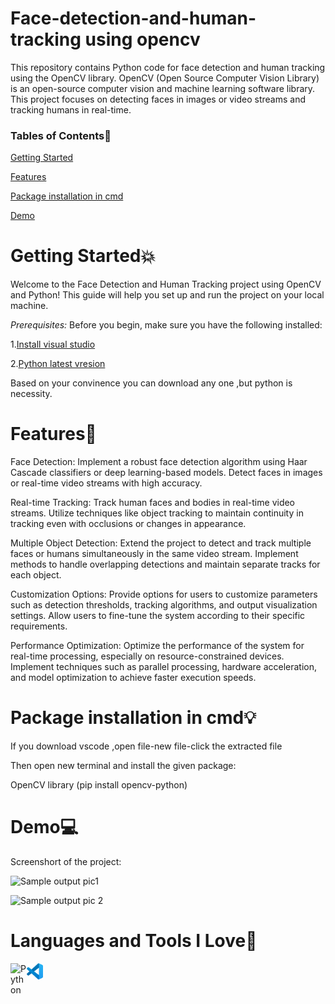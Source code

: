 # Face-detection-and-human-tracking using opencv 

This repository contains Python code for face detection and human tracking using the OpenCV library. OpenCV (Open Source Computer Vision Library) is an open-source computer vision and machine learning software library. This project focuses on detecting faces in images or video streams and tracking humans in real-time.


### Tables of Contents📜

[Getting Started](https://github.com/dhanushharish/face-detection-and-human-tracking/main.README.md#getting-started)

[Features](https://github.com/dhanushharish/face-detection-and-human-tracking/main.README.md#Features)

[Package installation in cmd](https://github.com/dhanushharish/face-detection-and-human-tracking/main.README.md#Package-installation-in-cmd)

[Demo](https://github.com/dhanushharish/face-detection-and-human-tracking/main.README.md#demo)

# Getting Started💥

Welcome to the Face Detection and Human Tracking project using OpenCV and Python! This guide will help you set up and run the project on your local machine.

*Prerequisites:*
Before you begin, make sure you have the following installed:

1.[Install visual studio](https://code.visualstudio.com/)


2.[Python latest vresion](https://python.org/)

Based on your convinence you can download any one ,but python is necessity.

# Features💫

Face Detection: Implement a robust face detection algorithm using Haar Cascade classifiers or deep learning-based models. Detect faces in images or real-time video streams with high accuracy.

Real-time Tracking: Track human faces and bodies in real-time video streams. Utilize techniques like object tracking to maintain continuity in tracking even with occlusions or changes in appearance.

Multiple Object Detection: Extend the project to detect and track multiple faces or humans simultaneously in the same video stream. Implement methods to handle overlapping detections and maintain separate tracks for each object.

Customization Options: Provide options for users to customize parameters such as detection thresholds, tracking algorithms, and output visualization settings. Allow users to fine-tune the system according to their specific requirements.

Performance Optimization: Optimize the performance of the system for real-time processing, especially on resource-constrained devices. Implement techniques such as parallel processing, hardware acceleration, and model optimization to achieve faster execution speeds.

# Package installation in cmd💡

If you download vscode ,open file-new file-click the extracted file

Then open new terminal and install the given package:

OpenCV library (pip install opencv-python)

# Demo💻
Screenshort of the project:

![Sample output pic1](https://github.com/Dhanushharish/Face-detection-and-human-tracking/assets/91535902/0d2b14ca-ff09-4537-8e7c-fe5591daeab8)

![Sample output pic 2](https://github.com/Dhanushharish/Face-detection-and-human-tracking/assets/91535902/7bfd7009-6c09-43ae-9e61-aad801a999c9)



# Languages and Tools I Love💙

[<img align="left" alt="Python" width="26px" src="https://upload.wikimedia.org/wikipedia/commons/thumb/c/c3/Python-logo-notext.svg/600px-Python-logo-notext.svg.png" />](https://python.org/)
[<img align="left" alt="Visual Studio Code" width="26px" src="https://raw.githubusercontent.com/github/explore/80688e429a7d4ef2fca1e82350fe8e3517d3494d/topics/visual-studio-code/visual-studio-code.png" />](https://code.visualstudio.com/)

